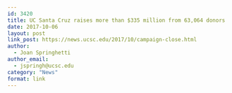 ```yaml
---
id: 3420
title: UC Santa Cruz raises more than $335 million from 63,064 donors
date: 2017-10-06
layout: post
link_post: https://news.ucsc.edu/2017/10/campaign-close.html
author:
  - Joan Springhetti
author_email:
  - jspringh@ucsc.edu
category: "News"
format: link
---
```

